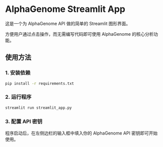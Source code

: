 # AlphaGenome Streamlit App

这是一个为 AlphaGenome API 做的简单的 Streamlit 图形界面。

方便用户通过点击操作，而无需编写代码即可使用 AlphaGenome 的核心分析功能。

## 使用方法

### 1. 安装依赖

```bash
pip install -r requirements.txt
```

### 2. 运行程序

```bash
streamlit run streamlit_app.py
```

### 3. 配置 API 密钥

程序启动后，在左侧边栏的输入框中填入你的 AlphaGenome API 密钥即可开始使用。 